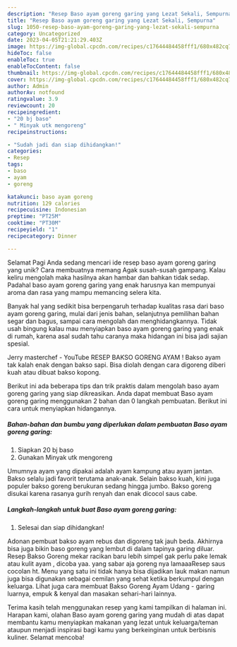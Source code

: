 ```yaml
---
description: "Resep Baso ayam goreng garing yang Lezat Sekali, Sempurna"
title: "Resep Baso ayam goreng garing yang Lezat Sekali, Sempurna"
slug: 1050-resep-baso-ayam-goreng-garing-yang-lezat-sekali-sempurna
category: Uncategorized
date: 2023-04-05T21:21:29.403Z
image: https://img-global.cpcdn.com/recipes/c17644484458fff1/680x482cq70/baso-ayam-goreng-garing-foto-resep-utama.jpg
hideToc: false
enableToc: true
enableTocContent: false
thumbnail: https://img-global.cpcdn.com/recipes/c17644484458fff1/680x482cq70/baso-ayam-goreng-garing-foto-resep-utama.jpg
cover: https://img-global.cpcdn.com/recipes/c17644484458fff1/680x482cq70/baso-ayam-goreng-garing-foto-resep-utama.jpg
author: Admin
authorAv: notfound
ratingvalue: 3.9
reviewcount: 20
recipeingredient:
- "20 bj baso"
- " Minyak utk mengoreng"
recipeinstructions:

- "Sudah jadi dan siap dihidangkan!"
categories:
- Resep
tags:
- baso
- ayam
- goreng

katakunci: baso ayam goreng 
nutrition: 129 calories
recipecuisine: Indonesian
preptime: "PT25M"
cooktime: "PT30M"
recipeyield: "1"
recipecategory: Dinner

---
```



Selamat Pagi Anda sedang mencari ide resep baso ayam goreng garing yang unik? Cara membuatnya memang Agak susah-susah gampang. Kalau keliru mengolah maka hasilnya akan hambar dan bahkan tidak sedap. Padahal baso ayam goreng garing yang enak harusnya kan mempunyai aroma dan rasa yang mampu memancing selera kita.


Banyak hal yang sedikit bisa berpengaruh terhadap kualitas rasa dari baso ayam goreng garing, mulai dari jenis bahan, selanjutnya pemilihan bahan segar dan bagus, sampai cara mengolah dan menghidangkannya. Tidak usah bingung kalau mau menyiapkan baso ayam goreng garing yang enak di rumah, karena asal sudah tahu caranya maka hidangan ini bisa jadi sajian spesial.

Jerry masterchef - YouTube RESEP BAKSO GORENG AYAM ! Bakso ayam tak kalah enak dengan bakso sapi. Bisa diolah dengan cara digoreng diberi kuah atau dibuat bakso kopong.


Berikut ini ada beberapa tips dan trik praktis dalam mengolah baso ayam goreng garing yang siap dikreasikan. Anda dapat membuat Baso ayam goreng garing menggunakan 2 bahan dan 0 langkah pembuatan. Berikut ini cara untuk menyiapkan hidangannya.

<!--inarticleads1-->

##### Bahan-bahan dan bumbu yang diperlukan dalam pembuatan Baso ayam goreng garing:

1. Siapkan 20 bj baso
1. Gunakan  Minyak utk mengoreng


Umumnya ayam yang dipakai adalah ayam kampung atau ayam jantan. Bakso selalu jadi favorit terutama anak-anak. Selain bakso kuah, kini juga populer bakso goreng berukuran sedang hingga jumbo. Bakso goreng disukai karena rasanya gurih renyah dan enak dicocol saus cabe. 

<!--inarticleads2-->

##### Langkah-langkah untuk buat Baso ayam goreng garing:


1. Selesai dan siap dihidangkan!

Adonan pembuat bakso ayam rebus dan digoreng tak jauh beda. Akhirnya bisa juga bikin baso goreng yang lembut di dalam tapinya garing diluar. Resep Bakso Goreng mekar racikan baru lebih simpel gak perlu pake lemak atau kulit ayam , dicoba yaa. yang sabar aja goreng nya lamaaaResep saus cocolan ht. Menu yang satu ini tidak hanya bisa dijadikan lauk makan namun juga bisa digunakan sebagai cemilan yang sehat ketika berkumpul dengan keluarga. Lihat juga cara membuat Bakso Goreng Ayam Udang - garing luarnya, empuk &amp; kenyal dan masakan sehari-hari lainnya. 

Terima kasih telah menggunakan resep yang kami tampilkan di halaman ini. Harapan kami, olahan Baso ayam goreng garing yang mudah di atas dapat membantu kamu menyiapkan makanan yang lezat untuk keluarga/teman ataupun menjadi inspirasi bagi kamu yang berkeinginan untuk berbisnis kuliner. Selamat mencoba!
